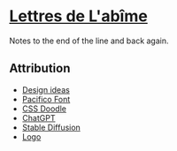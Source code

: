 # [Lettres de L'abîme](https://letters-from-the-abyss.com)

Notes to the end of the line and back again.

## Attribution

- [Design ideas](https://dribbble.com/shots/23237785-Glyph-Beer-15)
- [Pacifico Font](https://fonts.google.com/specimen/Pacifico)
- [CSS Doodle](https://css-doodle.com/)
- [ChatGPT](https://chat.openai.com/)
- [Stable Diffusion](https://stablediffusionweb.com/#ai-image-generator)
- [Logo](https://www.svgrepo.com/svg/528342/letter-opened)
<!-- - [Pageflip](https://github.com/Nodlik/react-pageflip) -->
